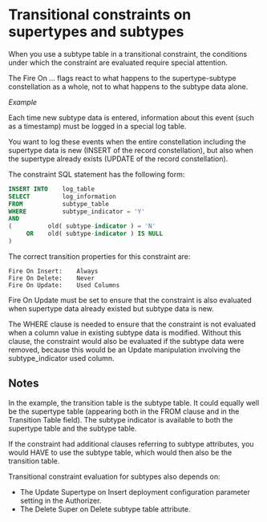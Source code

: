 # Transitional constraints on supertypes and subtypes

When you use a subtype table in a transitional constraint, the conditions under which the constraint are evaluated require special attention.

The Fire On ... flags react to what happens to the supertype-subtype constellation as a whole, not to what happens to the subtype data alone.

*Example*

Each time new subtype data is entered, information about this event (such as a timestamp) must be logged in a special log table.

You want to log these events when the entire constellation including the supertype data is new (INSERT of the record constellation), but also when the supertype already exists (UPDATE of the record constellation).

The constraint SQL statement has the following form:

```sql
INSERT INTO    log_table
SELECT         log_information
FROM           subtype_table
WHERE          subtype_indicator = 'Y'
AND
(          old( subtype-indicator ) = 'N'    
     OR    old( subtype-indicator ) IS NULL
)
```

The correct transition properties for this constraint are:

```
Fire On Insert:    Always
Fire On Delete:    Never
Fire On Update:    Used Columns
```

Fire On Update must be set to ensure that the constraint is also evaluated when supertype data already existed but subtype data is new.

The WHERE clause is needed to ensure that the constraint is not evaluated when a column value in existing subtype data is modified. Without this clause, the constraint would also be evaluated if the subtype data were removed, because this would be an Update manipulation involving the subtype_indicator used column.

## Notes

In the example, the transition table is the subtype table. It could equally well be the supertype table (appearing both in the FROM clause and in the Transition Table field). The subtype indicator is available to both the supertype table and the subtype table.

If the constraint had additional clauses referring to subtype attributes, you would HAVE to use the subtype table, which would then also be the transition table.

Transitional constraint evaluation for subtypes also depends on:

- The Update Supertype on Insert deployment configuration parameter setting in the Authorizer.
- The Delete Super on Delete subtype table attribute.